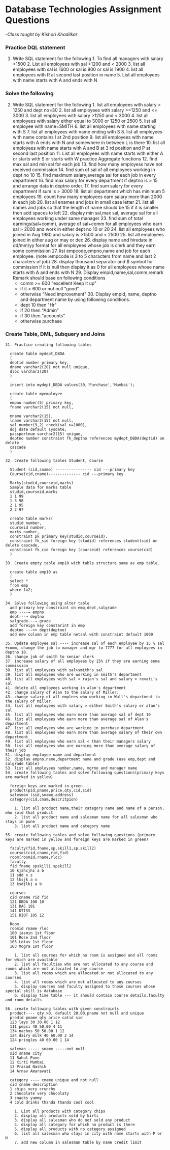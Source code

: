 # **Database Technologies Assignment Questions**

*-Class taught by Kishori Khadilkar*


### Practice DQL statement
  1. Write SQL statement for the following
    1. To find all managers with salary >1500
    2. List all employees with sal >1200 and < 2000
    3. list all employees with sal is 1600 or sal is 800 or sal is 1900
    4. list all employees with R at second last position in name
    5. List all employees with name starts with A and ends with N

### Solve the following
  2. Write SQL statement for the following
    1. list all employees with salary > 1250 and dept no=30
    2. list all employees with salary >=1250 and <= 3000
    3. list all employees with salary >1250 and < 3000
    4. list all employees with salary either equal to 3000 or 1250 or 2500
    5. list all employee with name=SMITH
    6. list all employees with name starting with S
    7. list all employees with name ending with S
    8. list all employees with name contains I at 2nd position
    9. list all employees with name starts with A ends with N and somewhere in between L is there
    10. list all employees with name starts with A and B at 3 rd position and P at second last position
    11. List all employees with name starts with either A or starts with S or starts with W practice Aggregate functions
    12. find max sal and min sal for each job
    13. find how many employess have not received commission
    14. find sum of sal of all employees working in dept no 10
    15. find maximum salary,average sal for each job in every department
    16. find max salary for every department if deptno is > 15 and arrange data in deptno order.
    17. find sum salary for every department if sum is > 3000
    18. list all department which has minimum 5 employees
    19. count how many employees earn salary more than 2000 in each job
    20. list all enames and jobs in small case letter
    21. list all names and jobs so that the length of name should be 15 if it is smaller then add spaces to left
    22. display min sal,max sal, average sal for all employees working under same manager
    23. find sum of total earnings(sal+comm), average of sal+comm for all employees who earn sal > 2000 and work in either dept no 10 or 20
    24. list all employees who joined in Aug 1980 and salary is >1500 and < 2500
    25. list all employees joined in either aug or may or dec
    26. display name and hiredate in dd/mm/yy format for all employees whose job is clerk and they earn some commission
    27. list empcode,empno,name and job for each employee. (note :empcode is 3 to 5 characters from name and last 2 characters of job)
    28. display thousand separator and $ symbol for commission if it is null then display it as 0 for all employees whose name starts with A and ends with N
    29. Display empid,name,sal,comm,remark Remark should base on following conditions
        - comm >= 600 "excellent Keep it up"
        - if it < 600 or not null "good"
        - otherwise "Need improvement"
    30. Display empid, name, deptno and department name by using following conditions.
        - dept 10 then "Hr"
        - if 20 then "Admin"
        - if 30 then "accounts"
        - otherwise purchase

### Create Table, DML, Subquery and Joins

    31. Practice creating following tables
    
      create table mydept_DBDA
      (
      deptid number primary key,
      dname varchar2(20) not null unique,
      dloc varchar2(20)
      )

      insert into mydept_DBDA values(30,'Purchase','Mumbai');

      create table myemployee
      (
      empno number(5) primary key,
      fname varchar2(15) not null,

      mname varchar2(15),
      lname varchar2(15) not null,
      sal number(9,2) check(sal >=1000),
      doj date default sysdate,
      passportnum varchar2(15) unique,
      deptno number constraint fk_deptno references mydept_DBDA(deptid) on delete
      cascade
      )

    32. Create following tables Student, Course

      Student (sid,sname) ---------------- sid ---primary key
      Course(cid,cname)-------------- cid ---primary key

      Marks(studid,courseid,marks)
      Sample data for marks table
      studid,courseid,marks
      1 1 99
      1 3 98
      2 1 95
      2 2 97

      create table marks(
      studid number,
      courseid number,
      marks number,
      constraint pk primary key(studid,courseid),
      constraint fk_sid foreign key (studid) references student(sid) on delete cascade,
      constraint fk_cid foreign key (courseid) references course(cid)
      )

    33. Create empty table emp10 with table structure same as emp table.

      create table emp10 as
      (
      select *
      from emp
      where 1=2;
      )

    34. Solve following using alter table
      add primary key constraint on emp,dept,salgrade
      emp ----→ empno
      dept---→ deptno
      salgrade---→ grade
      add foreign key constarint in emp
      deptno --->> dept(deptno)
      add new column in emp table netsal with constraint default 1000

    35. Update employee sal ---- increase sal of each employee by 15 % sal +comm, change the job to manager and mgr to 7777 for all employees in deptno 10.
    36. change job of smith to senior clerk
    37. increase salary of all employees by 15% if they are earning some commission
    38. list all employees with sal>smith's sal
    39. list all employees who are working in smith's department
    40. list all employees with sal < rajan's sal and salary > revati's sal
    41. delete all employees working in alan's department
    42. change salary of Alan to the salary of Miller.
    43. change salary of all emplees who working in Wall's department to the salary of Miller.
    44. list all employees with salary > either Smith's salary or alan's sal
    45. list all employees who earn more than average sal of dept 10
    46. list all employees who earn more than average sal of Alan's department
    47. list all employees who are working in purchase department
    48. list all employees who earn more than average salary of their own department
    49. list all employees who earn sal < than their managers salary
    50. list all employees who are earning more than average salary of their job
    51. display employee name and department
    52. display empno,name,department name and grade (use emp,dept and salgrade table)
    53. list all employees number,name, mgrno and manager name
    54. create following tables and solve following questions(primary keys are marked in yellow)
    
      foreign keys are marked in green
      product(pid,pname,price,qty,cid,sid)
      salesman (sid,sname,address)
      category(cid,cnam,descritpion)
      
        1. list all product name,their category name and name of a person, who sold that product
        2. list all product name and salesman name for all salesman who stays in pune
        3. list all product name and category name

    55. create following tables and solve following questions (primary keys are marked in yellow and foreign keys are marked in green)

      faculty(fid,fname,sp.skill1,sp.skill2)
      courses(cid,cname,rid,fid)
      room(roomid,rname,rloc)
      faculty
      fid fname spskill1 spskill2
      10 kjzhcjhz a b
      11 sdd x z
      12 lksjk a x
      13 ksdjlkj a b

      courses
      cid cname rid fid
      121 DBDA 100 10
      131 DAC 101
      141 DTISS
      151 DIOT 105 12

      Room
      roomid rname rloc
      100 jasmin 1st floor
      101 Rose 2nd floor
      105 Lotus 1st floor
      103 Mogra 1st floor
      
        1. list all courses for which no room is assigned and all rooms for which are available
        2. list all faculties who are not allocated to any course and rooms which are not allocated to any course
        3. list all rooms which are allocated or not allocated to any courses
        4. list all rooms which are not allocated to any courses
        5. display courses and faculty assigned to those courses whose special skill is database
        6. display time table --- it should contain course details,faculty and room details

    56. create following tables with given constraints
      product---- qty >0, default 20.00,pname not null and unique
      prodid pname qty price catid sid
      123 lays 30 30.00 1 12
      111 pepsi 40 50.00 4 11
      134 nachos 50 50.00 1 12
      124 dairy milk 40 60.00 2 14
      124 pringles 40 60.00 1 14

      saleman ----- sname -----not null
      sid sname city
      11 Rahul Pune
      12 Kirti Mumbai
      13 Prasad Nashik
      14 Arnav Amaravati

      category ---- cname unique and not null
      cid cname description
      1 chips very crunchy
      2 chocolate very chocolaty
      3 snacks yummy
      4 cold drinks thanda thanda cool cool

        1. List all products with category chips
        2. display all products sold by kirti
        3. display all salesman who do not sold any product
        4. display all category for which no product is there
        5. display all products with no category assigned
        6. list all salesman who stays in city with name starts with P or N
        7. add new column in salesman table by name credit limit
